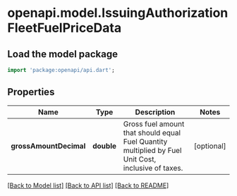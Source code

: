 # openapi.model.IssuingAuthorizationFleetFuelPriceData

## Load the model package
```dart
import 'package:openapi/api.dart';
```

## Properties
Name | Type | Description | Notes
------------ | ------------- | ------------- | -------------
**grossAmountDecimal** | **double** | Gross fuel amount that should equal Fuel Quantity multiplied by Fuel Unit Cost, inclusive of taxes. | [optional] 

[[Back to Model list]](../README.md#documentation-for-models) [[Back to API list]](../README.md#documentation-for-api-endpoints) [[Back to README]](../README.md)


